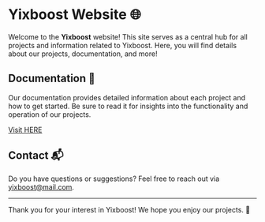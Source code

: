 # Yixboost Website 🌐

Welcome to the **Yixboost** website! This site serves as a central hub for all projects and information related to Yixboost. Here, you will find details about our projects, documentation, and more!

## Documentation 📖
Our documentation provides detailed information about each project and how to get started. Be sure to read it for insights into the functionality and operation of our projects.

[Visit HERE](https://yixboost.dev/documentation)

## Contact 📬
Do you have questions or suggestions? Feel free to reach out via yixboost@mail.com.

---

Thank you for your interest in Yixboost! We hope you enjoy our projects. 🚀

